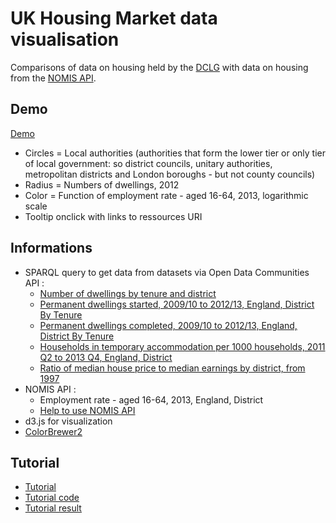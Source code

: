 # UK Housing Market data visualisation

Comparisons of data on housing held by the [DCLG](http://opendatacommunities.org) with data on housing from the [NOMIS API](http://www.nomisweb.co.uk).

## Demo

[Demo](http://jsfiddle.net/nicolasterpolilli/up4vW/10/embedded/result/)

* Circles = Local authorities (authorities that form the lower tier or only tier of local government: so district councils, unitary authorities, metropolitan districts and London boroughs - but not county councils)
* Radius = Numbers of dwellings, 2012
* Color = Function of employment rate - aged 16-64, 2013, logarithmic scale
* Tooltip onclick with links to ressources URI

## Informations

* SPARQL query to get data from datasets via Open Data Communities API :
    * [Number of dwellings by tenure and district](http://opendatacommunities.org/data/housing-market/dwelling-stock/tenure)
    * [Permanent dwellings started, 2009/10 to 2012/13, England, District By Tenure](http://opendatacommunities.org/data/house-building/starts/tenure)
    * [Permanent dwellings completed, 2009/10 to 2012/13, England, District By Tenure](http://opendatacommunities.org/data/house-building/completions/tenure)
    * [Households in temporary accommodation per 1000 households, 2011 Q2 to 2013 Q4, England, District](http://opendatacommunities.org/data/homelessness/households-accommodated-per-1000/temporary-housing-types)
    * [Ratio of median house price to median earnings by district, from 1997](http://opendatacommunities.org/data/housing-market/ratio/house-prices-ratio/med-house-price-to-earnings)
* NOMIS API :
    * Employment rate - aged 16-64, 2013, England, District
    * [Help to use NOMIS API](https://github.com/the-frey/odc_nomis)
* d3.js for visualization
* [ColorBrewer2](http://colorbrewer2.org)

## Tutorial

* [Tutorial](https://github.com/NTerpo/DCLG_data_visualization/blob/master/tutorial.md)
* [Tutorial code](https://github.com/NTerpo/DCLG_data_visualization/blob/master/tutorial.html)
* [Tutorial result](http://jsfiddle.net/nicolasterpolilli/7ed26/5/embedded/result/)